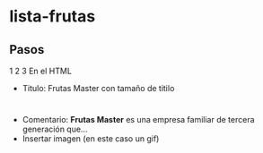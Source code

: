 # lista-frutas
## Pasos
1 
2
3 En el HTML
  * Titulo: Frutas Master con tamaño de titilo <h1>
  * Comentario: **Frutas Master** es una empresa familiar de tercera generación que...
  * Insertar imagen (en este caso un gif)
  